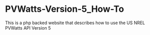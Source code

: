 # PVWatts-Version-5_How-To
This is a php backed website that describes how to use the US NREL PVWatts API Version 5
